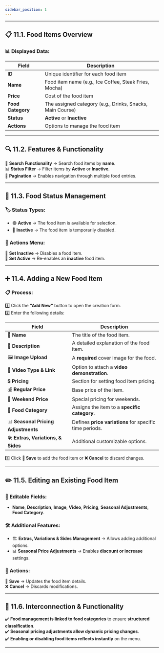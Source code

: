 ```yaml
---
sidebar_position: 1
---
```


---

## 📋 11.1. Food Items Overview

### 📊 Displayed Data:

| Field             | Description                                               |
| ----------------- | --------------------------------------------------------- |
| **ID**            | Unique identifier for each food item                      |
| **Name**          | Food item name (e.g., Ice Coffee, Steak Fries, Mocha)     |
| **Price**         | Cost of the food item                                     |
| **Food Category** | The assigned category (e.g., Drinks, Snacks, Main Course) |
| **Status**        | **Active** or **Inactive**                                |
| **Actions**       | Options to manage the food item                           |

---

## 🔍 11.2. Features & Functionality

🔹 **Search Functionality** → Search food items by **name**.  
📊 **Status Filter** → Filter items by **Active** or **Inactive**.  
📄 **Pagination** → Enables navigation through multiple food entries.

---

## 🔄 11.3. Food Status Management

### 🏷️ **Status Types:**

- 🟢 **Active** → The food item is available for selection.
- 🔴 **Inactive** → The food item is temporarily disabled.

### 🎯 **Actions Menu:**

🔻 **Set Inactive** → Disables a food item.  
🔺 **Set Active** → Re-enables an **inactive** food item.

---

## ➕ 11.4. Adding a New Food Item

### 📋 **Process:**

1️⃣ Click the **"Add New"** button to open the creation form.  
2️⃣ Enter the following details:

| Field                               | Description                                             |
| ----------------------------------- | ------------------------------------------------------- |
| 🍔 **Name**                         | The title of the food item.                             |
| 📝 **Description**                  | A detailed explanation of the food item.                |
| 🖼️ **Image Upload**                 | A **required** cover image for the food.                |
| 🎥 **Video Type & Link**            | Option to attach a **video demonstration**.             |
| 💲 **Pricing**                      | Section for setting food item pricing.                  |
| 💰 **Regular Price**                | Base price of the item.                                 |
| 📅 **Weekend Price**                | Special pricing for weekends.                           |
| 📂 **Food Category**                | Assigns the item to a **specific category**.            |
| 📊 **Seasonal Pricing Adjustments** | Defines **price variations** for specific time periods. |
| 🛠️ **Extras, Variations, & Sides**  | Additional customizable options.                        |

3️⃣ Click **💾 Save** to add the food item or **❌ Cancel** to discard changes.

---

## ✏️ 11.5. Editing an Existing Food Item

### 🔄 **Editable Fields:**

- **Name**, **Description**, **Image**, **Video**, **Pricing**, **Seasonal Adjustments**, **Food Category**.

### 🛠️ **Additional Features:**

- 🏗️ **Extras, Variations & Sides Management** → Allows adding additional options.
- 📊 **Seasonal Price Adjustments** → Enables **discount or increase** settings.

### 🎯 **Actions:**

💾 **Save** → Updates the food item details.  
❌ **Cancel** → Discards modifications.

---

## 🔗 11.6. Interconnection & Functionality

✔️ **Food management is linked to food categories** to ensure **structured classification**.  
✔️ **Seasonal pricing adjustments allow dynamic pricing changes**.  
✔️ **Enabling or disabling food items reflects instantly** on the menu.

---
